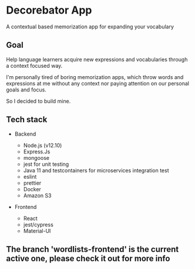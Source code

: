 # Decorebator App

A contextual based memorization app for expanding your vocabulary

## Goal

Help language learners acquire new expressions and vocabularies through a context focused way.

I'm personally tired of boring memorization apps, which throw words and expressions at me without any context nor paying attention on our personal goals and focus.

So I decided to build mine.

## Tech stack

+ Backend
    - Node.js (v12.10)
    - Express.Js
    - mongoose
    - jest for unit testing
    - Java 11 and testcontainers for microservices integration test
    - eslint
    - prettier
    - Docker
    - Amazon S3

+ Frontend
    - React
    - jest/cypress
    - Material-UI

## The branch 'wordlists-frontend' is the current active one, please check it out for more info